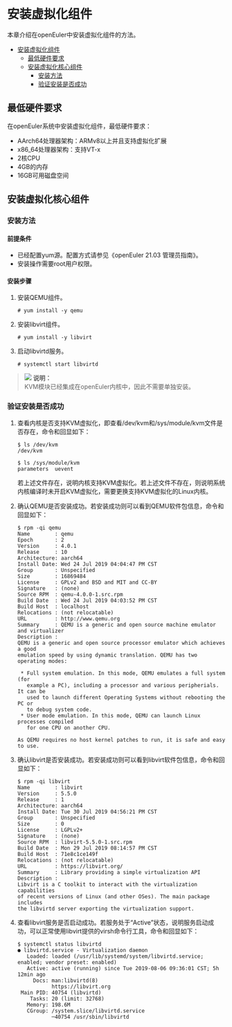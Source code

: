 # 安装虚拟化组件

本章介绍在openEuler中安装虚拟化组件的方法。

<!-- TOC -->
- [安装虚拟化组件](#安装虚拟化组件)
    - [最低硬件要求](#最低硬件要求)
    - [安装虚拟化核心组件](#安装虚拟化核心组件)
        - [安装方法](#安装方法)
        - [验证安装是否成功](#验证安装是否成功)

<!-- /TOC -->



## 最低硬件要求

在openEuler系统中安装虚拟化组件，最低硬件要求：

-   AArch64处理器架构：ARMv8以上并且支持虚拟化扩展
-   x86\_64处理器架构：支持VT-x
-   2核CPU
-   4GB的内存
-   16GB可用磁盘空间

## 安装虚拟化核心组件

### 安装方法

#### 前提条件

-   已经配置yum源。配置方式请参见《openEuler 21.03 管理员指南》。
-   安装操作需要root用户权限。

#### 安装步骤

1.  安装QEMU组件。

    ``` shell
    # yum install -y qemu
    ```

2.  安装libvirt组件。

    ``` shell
    # yum install -y libvirt
    ```

3.  启动libvirtd服务。

    ``` shell
    # systemctl start libvirtd
    ```


>![](./public_sys-resources/icon-note.gif) **说明：**   
>KVM模块已经集成在openEuler内核中，因此不需要单独安装。  

### 验证安装是否成功

1.  查看内核是否支持KVM虚拟化，即查看/dev/kvm和/sys/module/kvm文件是否存在，命令和回显如下：

    ``` shell
    $ ls /dev/kvm
    /dev/kvm
    ```

    ``` shell
    $ ls /sys/module/kvm
    parameters  uevent
    ```

    若上述文件存在，说明内核支持KVM虚拟化。若上述文件不存在，则说明系统内核编译时未开启KVM虚拟化，需要更换支持KVM虚拟化的Linux内核。

2.  确认QEMU是否安装成功。若安装成功则可以看到QEMU软件包信息，命令和回显如下：

    ``` shell
    $ rpm -qi qemu
    Name        : qemu
    Epoch       : 2
    Version     : 4.0.1
    Release     : 10
    Architecture: aarch64
    Install Date: Wed 24 Jul 2019 04:04:47 PM CST
    Group       : Unspecified
    Size        : 16869484
    License     : GPLv2 and BSD and MIT and CC-BY
    Signature   : (none)
    Source RPM  : qemu-4.0.0-1.src.rpm
    Build Date  : Wed 24 Jul 2019 04:03:52 PM CST
    Build Host  : localhost
    Relocations : (not relocatable)
    URL         : http://www.qemu.org
    Summary     : QEMU is a generic and open source machine emulator and virtualizer
    Description :
    QEMU is a generic and open source processor emulator which achieves a good
    emulation speed by using dynamic translation. QEMU has two operating modes:
    
     * Full system emulation. In this mode, QEMU emulates a full system (for
       example a PC), including a processor and various peripherials. It can be
       used to launch different Operating Systems without rebooting the PC or
       to debug system code.
     * User mode emulation. In this mode, QEMU can launch Linux processes compiled
       for one CPU on another CPU.
    
    As QEMU requires no host kernel patches to run, it is safe and easy to use.
    ```

3.  确认libvirt是否安装成功。若安装成功则可以看到libvirt软件包信息，命令和回显如下：

    ``` shell
    $ rpm -qi libvirt
    Name        : libvirt
    Version     : 5.5.0
    Release     : 1
    Architecture: aarch64
    Install Date: Tue 30 Jul 2019 04:56:21 PM CST
    Group       : Unspecified
    Size        : 0
    License     : LGPLv2+
    Signature   : (none)
    Source RPM  : libvirt-5.5.0-1.src.rpm
    Build Date  : Mon 29 Jul 2019 08:14:57 PM CST
    Build Host  : 71e8c1ce149f
    Relocations : (not relocatable)
    URL         : https://libvirt.org/
    Summary     : Library providing a simple virtualization API
    Description :
    Libvirt is a C toolkit to interact with the virtualization capabilities
    of recent versions of Linux (and other OSes). The main package includes
    the libvirtd server exporting the virtualization support.
    ```

4.  查看libvirt服务是否启动成功。若服务处于“Active”状态，说明服务启动成功，可以正常使用libvirt提供的virsh命令行工具，命令和回显如下：

    ``` shell
    $ systemctl status libvirtd
    ● libvirtd.service - Virtualization daemon
       Loaded: loaded (/usr/lib/systemd/system/libvirtd.service; enabled; vendor preset: enabled)
       Active: active (running) since Tue 2019-08-06 09:36:01 CST; 5h 12min ago
         Docs: man:libvirtd(8)
               https://libvirt.org
     Main PID: 40754 (libvirtd)
        Tasks: 20 (limit: 32768)
       Memory: 198.6M
       CGroup: /system.slice/libvirtd.service
               ─40754 /usr/sbin/libvirtd
    
    ```



